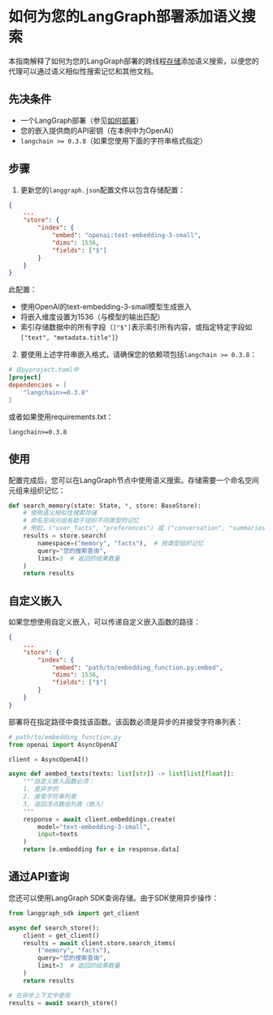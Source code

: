 # 如何为您的LangGraph部署添加语义搜索

本指南解释了如何为您的LangGraph部署的跨线程[存储](../../concepts/persistence.md#memory-store)添加语义搜索，以便您的代理可以通过语义相似性搜索记忆和其他文档。

## 先决条件

- 一个LangGraph部署（参见[如何部署](setup_pyproject.md)）
- 您的嵌入提供商的API密钥（在本例中为OpenAI）
- `langchain >= 0.3.8`（如果您使用下面的字符串格式指定）

## 步骤

1. 更新您的`langgraph.json`配置文件以包含存储配置：

```json
{
    ...
    "store": {
        "index": {
            "embed": "openai:text-embedding-3-small",
            "dims": 1536,
            "fields": ["$"]
        }
    }
}
```

此配置：

- 使用OpenAI的text-embedding-3-small模型生成嵌入
- 将嵌入维度设置为1536（与模型的输出匹配）
- 索引存储数据中的所有字段（`["$"]`表示索引所有内容，或指定特定字段如`["text", "metadata.title"]`）

2. 要使用上述字符串嵌入格式，请确保您的依赖项包括`langchain >= 0.3.8`：

```toml
# 在pyproject.toml中
[project]
dependencies = [
    "langchain>=0.3.8"
]
```

或者如果使用requirements.txt：

```
langchain>=0.3.8
```

## 使用

配置完成后，您可以在LangGraph节点中使用语义搜索。存储需要一个命名空间元组来组织记忆：

```python
def search_memory(state: State, *, store: BaseStore):
    # 使用语义相似性搜索存储
    # 命名空间元组有助于组织不同类型的记忆
    # 例如，("user_facts", "preferences") 或 ("conversation", "summaries")
    results = store.search(
        namespace=("memory", "facts"),  # 按类型组织记忆
        query="您的搜索查询",
        limit=3  # 返回的结果数量
    )
    return results
```

## 自定义嵌入

如果您想使用自定义嵌入，可以传递自定义嵌入函数的路径：

```json
{
    ...
    "store": {
        "index": {
            "embed": "path/to/embedding_function.py:embed",
            "dims": 1536,
            "fields": ["$"]
        }
    }
}
```

部署将在指定路径中查找该函数。该函数必须是异步的并接受字符串列表：

```python
# path/to/embedding_function.py
from openai import AsyncOpenAI

client = AsyncOpenAI()

async def aembed_texts(texts: list[str]) -> list[list[float]]:
    """自定义嵌入函数必须：
    1. 是异步的
    2. 接受字符串列表
    3. 返回浮点数组列表（嵌入）
    """
    response = await client.embeddings.create(
        model="text-embedding-3-small",
        input=texts
    )
    return [e.embedding for e in response.data]
```

## 通过API查询

您还可以使用LangGraph SDK查询存储。由于SDK使用异步操作：

```python
from langgraph_sdk import get_client

async def search_store():
    client = get_client()
    results = await client.store.search_items(
        ("memory", "facts"),
        query="您的搜索查询",
        limit=3  # 返回的结果数量
    )
    return results

# 在异步上下文中使用
results = await search_store()
```